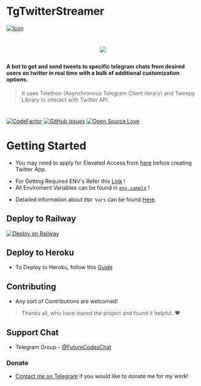 # TgTwitterStreamer

[![Icon](./TgTwitterStreamer/assets/START.webp)](#)

# <p align="center"><a href="https://github.com/New-dev0/TgTwitterStreamer"><img src="https://github-readme-stats.vercel.app/api/pin?username=New-dev0&show_icons=true&theme=buefy&hide_border=false&repo=TgTwitterStreamer"></a></p>


#### A bot to get and send tweets to specific telegram chats from desired users on twitter in real time with a bulk of additional customization options.
> It uses Telethon (Asynchronous Telegram Client library) and Tweepy Library to interact with Twitter API.

#
[![CodeFactor](https://www.codefactor.io/repository/github/new-dev0/tgtwitterstreamer/badge)](https://www.codefactor.io/repository/github/new-dev0/tgtwitterstreamer)
[![GitHub issues](https://img.shields.io/github/issues/New-dev0/TgTWitterstreamer?color=red)](#)
[![Open Source Love](https://badges.frapsoft.com/os/v3/open-source.svg?v=103)](https://github.com/ellerbrock/open-source-badges/)



# Getting Started
- You may need to apply for Elevated Access from [here](https://developer.twitter.com/en/portal/products/elevated) before creating Twitter App.
* For Getting Required ENV's Refer this [Link](https://new-dev0.github.io/tgtwitterbot) !
* All Enviroment Variables can be found in [`env.sample`](https://github.com/New-dev0/TgTwitterStreamer/blob/main/.env.sample) !
- Detailed information about `ENV Vars` can be found [Here](./Guides/Vars.md).

## Deploy to Railway
[![Deploy on Railway](https://railway.app/button.svg)](https://railway.app/new/template?template=https%3A%2F%2Fgithub.com%2FNew-dev0%2FTgTwitterStreamer&envs=CONSUMER_KEY%2CCONSUMER_SECRET%2CACCESS_TOKEN%2CACCESS_TOKEN_SECRET%2CAPI_ID%2CAPI_HASH%2CBOT_TOKEN%2CTO_CHAT%2CTRACK_USERS&optionalEnvs=API_ID%2CAPI_HASH%2CTRACK_USERS&CONSUMER_KEYDesc=Twitter%27s+Consumer+Api+Key&CONSUMER_SECRETDesc=Twitter%27s+Consumer+Api+Secret&ACCESS_TOKENDesc=Twitter%27s+app+access+token&ACCESS_TOKEN_SECRETDesc=Twitter%27s+access+token+secret&API_IDDesc=Telegram%27s+API+ID&API_HASHDesc=Telegram%27s+Api+Hash&BOT_TOKENDesc=Telegram+Bot+token.+Get+it+from+%40Botfather&TO_CHATDesc=Username%2Fids+to+send+tweets.+%28seperate+by+space+if+more%29&TRACK_USERSDesc=Twitter+username+seperated+by+space+to+track&referralCode=Newdev0)

## Deploy to Heroku
- To Deploy to Heroku, follow this [Guide](./Guides/deploy-heroku.md)

## Contributing
- Any sort of Contributions are welcomed!

> Thanks all, who have stared the project and found it helpful. ❤️

## Support Chat
- Telegram Group - [@FutureCodesChat](https://t.me/FutureCodesChat)

### Donate
- [Contact me on Telegram](https://t.me/KarbonCopy) if you would like to donate me for my work!
